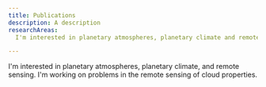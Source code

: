 ```yaml
---
title: Publications
description: A description
researchAreas:
  I'm interested in planetary atmospheres, planetary climate and remote sensing. I'm working on problems in the remote sensing of cloud properties.

---
```

I'm interested in planetary atmospheres, planetary climate, and remote sensing. I'm working on problems in the remote sensing of cloud properties.
